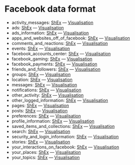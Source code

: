 # Facebook data format

* activity_messages: [ShEx](https://github.com/hestiaAI/data-catalog/blob/main/shex/facebook/activity_messages.shex) — [Visualisation](http://rdfshape.herokuapp.com/schemaInfo?schemaURL=https%3A%2F%2Fraw.githubusercontent.com%2FhestiaAI%2Fdata-catalog%2Fmain%2Fshex%2Ffacebook%2Factivity_messages.shex&schemaFormat=ShExC&schemaEngine=ShEx)
* ads: [ShEx](https://github.com/hestiaAI/data-catalog/blob/main/shex/facebook/ads.shex) — [Visualisation](http://rdfshape.herokuapp.com/schemaInfo?schemaURL=https%3A%2F%2Fraw.githubusercontent.com%2FhestiaAI%2Fdata-catalog%2Fmain%2Fshex%2Ffacebook%2Fads.shex&schemaFormat=ShExC&schemaEngine=ShEx)
* ads_information: [ShEx](https://github.com/hestiaAI/data-catalog/blob/main/shex/facebook/ads_information.shex) — [Visualisation](http://rdfshape.herokuapp.com/schemaInfo?schemaURL=https%3A%2F%2Fraw.githubusercontent.com%2FhestiaAI%2Fdata-catalog%2Fmain%2Fshex%2Ffacebook%2Fads_information.shex&schemaFormat=ShExC&schemaEngine=ShEx)
* apps_and_websites_off_of_facebook: [ShEx](https://github.com/hestiaAI/data-catalog/blob/main/shex/facebook/apps_and_websites_off_of_facebook.shex) — [Visualisation](http://rdfshape.herokuapp.com/schemaInfo?schemaURL=https%3A%2F%2Fraw.githubusercontent.com%2FhestiaAI%2Fdata-catalog%2Fmain%2Fshex%2Ffacebook%2Fapps_and_websites_off_of_facebook.shex&schemaFormat=ShExC&schemaEngine=ShEx)
* comments_and_reactions: [ShEx](https://github.com/hestiaAI/data-catalog/blob/main/shex/facebook/comments_and_reactions.shex) — [Visualisation](http://rdfshape.herokuapp.com/schemaInfo?schemaURL=https%3A%2F%2Fraw.githubusercontent.com%2FhestiaAI%2Fdata-catalog%2Fmain%2Fshex%2Ffacebook%2Fcomments_and_reactions.shex&schemaFormat=ShExC&schemaEngine=ShEx)
* events: [ShEx](https://github.com/hestiaAI/data-catalog/blob/main/shex/facebook/events.shex) — [Visualisation](http://rdfshape.herokuapp.com/schemaInfo?schemaURL=https%3A%2F%2Fraw.githubusercontent.com%2FhestiaAI%2Fdata-catalog%2Fmain%2Fshex%2Ffacebook%2Fevents.shex&schemaFormat=ShExC&schemaEngine=ShEx)
* facebook_accounts_center: [ShEx](https://github.com/hestiaAI/data-catalog/blob/main/shex/facebook/facebook_accounts_center.shex) — [Visualisation](http://rdfshape.herokuapp.com/schemaInfo?schemaURL=https%3A%2F%2Fraw.githubusercontent.com%2FhestiaAI%2Fdata-catalog%2Fmain%2Fshex%2Ffacebook%2Ffacebook_accounts_center.shex&schemaFormat=ShExC&schemaEngine=ShEx)
* facebook_gaming: [ShEx](https://github.com/hestiaAI/data-catalog/blob/main/shex/facebook/facebook_gaming.shex) —  [Visualisation](http://rdfshape.herokuapp.com/schemaInfo?schemaURL=https%3A%2F%2Fraw.githubusercontent.com%2FhestiaAI%2Fdata-catalog%2Fmain%2Fshex%2Ffacebook%2Ffacebook_gaming.shex&schemaFormat=ShExC&schemaEngine=ShEx)
* facebook_payments: [ShEx](https://github.com/hestiaAI/data-catalog/blob/main/shex/facebook/facebook_payments.shex) — [Visualisation](http://rdfshape.herokuapp.com/schemaInfo?schemaURL=https%3A%2F%2Fraw.githubusercontent.com%2FhestiaAI%2Fdata-catalog%2Fmain%2Fshex%2Ffacebook%2Ffacebook_payments.shex&schemaFormat=ShExC&schemaEngine=ShEx)
* friends_and_followers: [ShEx](https://github.com/hestiaAI/data-catalog/blob/main/shex/facebook/friends_and_followers.shex) — [Visualisation](http://rdfshape.herokuapp.com/schemaInfo?schemaURL=https%3A%2F%2Fraw.githubusercontent.com%2FhestiaAI%2Fdata-catalog%2Fmain%2Fshex%2Ffacebook%2Ffriends_and_followers.shex&schemaFormat=ShExC&schemaEngine=ShEx)
* groups: [ShEx](https://github.com/hestiaAI/data-catalog/blob/main/shex/facebook/groups.shex) — [Visualisation](http://rdfshape.herokuapp.com/schemaInfo?schemaURL=https%3A%2F%2Fraw.githubusercontent.com%2FhestiaAI%2Fdata-catalog%2Fmain%2Fshex%2Ffacebook%2Fgroups.shex&schemaFormat=ShExC&schemaEngine=ShEx)
* location: [ShEx](https://github.com/hestiaAI/data-catalog/blob/main/shex/facebook/location.shex) — [Visualisation](http://rdfshape.herokuapp.com/schemaInfo?schemaURL=https%3A%2F%2Fraw.githubusercontent.com%2FhestiaAI%2Fdata-catalog%2Fmain%2Fshex%2Ffacebook%2Flocation.shex&schemaFormat=ShExC&schemaEngine=ShEx)
* messages: [ShEx](https://github.com/hestiaAI/data-catalog/blob/main/shex/facebook/messages.shex) — [Visualisation](http://rdfshape.herokuapp.com/schemaInfo?schemaURL=https%3A%2F%2Fraw.githubusercontent.com%2FhestiaAI%2Fdata-catalog%2Fmain%2Fshex%2Ffacebook%2Fmessages.shex&schemaFormat=ShExC&schemaEngine=ShEx)
* notifications: [ShEx](https://github.com/hestiaAI/data-catalog/blob/main/shex/facebook/notifications.shex) — [Visualisation](http://rdfshape.herokuapp.com/schemaInfo?schemaURL=https%3A%2F%2Fraw.githubusercontent.com%2FhestiaAI%2Fdata-catalog%2Fmain%2Fshex%2Ffacebook%2Fnotifications.shex&schemaFormat=ShExC&schemaEngine=ShEx)
* other_activity: [ShEx](https://github.com/hestiaAI/data-catalog/blob/main/shex/facebook/other_activity.shex) — [Visualisation](http://rdfshape.herokuapp.com/schemaInfo?schemaURL=https%3A%2F%2Fraw.githubusercontent.com%2FhestiaAI%2Fdata-catalog%2Fmain%2Fshex%2Ffacebook%2Fother_activity.shex&schemaFormat=ShExC&schemaEngine=ShEx)
* other_logged_information: [ShEx](https://github.com/hestiaAI/data-catalog/blob/main/shex/facebook/other_logged_information.shex) — [Visualisation](http://rdfshape.herokuapp.com/schemaInfo?schemaURL=https%3A%2F%2Fraw.githubusercontent.com%2FhestiaAI%2Fdata-catalog%2Fmain%2Fshex%2Ffacebook%2Fother_logged_information.shex&schemaFormat=ShExC&schemaEngine=ShEx)
* pages: [ShEx](https://github.com/hestiaAI/data-catalog/blob/main/shex/facebook/pages.shex) — [Visualisation](http://rdfshape.herokuapp.com/schemaInfo?schemaURL=https%3A%2F%2Fraw.githubusercontent.com%2FhestiaAI%2Fdata-catalog%2Fmain%2Fshex%2Ffacebook%2Fpages.shex&schemaFormat=ShExC&schemaEngine=ShEx)
* posts: [ShEx](https://github.com/hestiaAI/data-catalog/blob/main/shex/facebook/posts.json) — [Visualisation](http://rdfshape.herokuapp.com/schemaInfo?schemaURL=https%3A%2F%2Fraw.githubusercontent.com%2FhestiaAI%2Fdata-catalog%2Fmain%2Fshex%2Ffacebook%2Fposts.json&schemaFormat=ShExC&schemaEngine=ShEx)
* preferences: [ShEx](https://github.com/hestiaAI/data-catalog/blob/main/shex/facebook/preferences.shex) — [Visualisation](http://rdfshape.herokuapp.com/schemaInfo?schemaURL=https%3A%2F%2Fraw.githubusercontent.com%2FhestiaAI%2Fdata-catalog%2Fmain%2Fshex%2Ffacebook%2Fpreferences.shex&schemaFormat=ShExC&schemaEngine=ShEx)
* profile_information: [ShEx](https://github.com/hestiaAI/data-catalog/blob/main/shex/facebook/profile_information.shex) — [Visualisation](http://rdfshape.herokuapp.com/schemaInfo?schemaURL=https%3A%2F%2Fraw.githubusercontent.com%2FhestiaAI%2Fdata-catalog%2Fmain%2Fshex%2Ffacebook%2Fprofile_information.shex&schemaFormat=ShExC&schemaEngine=ShEx)
* saved_items_and_collections: [ShEx](https://github.com/hestiaAI/data-catalog/blob/main/shex/facebook/saved_items_and_collections.shex) — [Visualisation](http://rdfshape.herokuapp.com/schemaInfo?schemaURL=https%3A%2F%2Fraw.githubusercontent.com%2FhestiaAI%2Fdata-catalog%2Fmain%2Fshex%2Ffacebook%2Fsaved_items_and_collections.shex&schemaFormat=ShExC&schemaEngine=ShEx)
* search: [ShEx](https://github.com/hestiaAI/data-catalog/blob/main/shex/facebook/search.shex) — [Visualisation](http://rdfshape.herokuapp.com/schemaInfo?schemaURL=https%3A%2F%2Fraw.githubusercontent.com%2FhestiaAI%2Fdata-catalog%2Fmain%2Fshex%2Ffacebook%2Fsearch.shex&schemaFormat=ShExC&schemaEngine=ShEx)
* security_and_login_information: [ShEx](https://github.com/hestiaAI/data-catalog/blob/main/shex/facebook/security_and_login_information.shex) — [Visualisation](http://rdfshape.herokuapp.com/schemaInfo?schemaURL=https%3A%2F%2Fraw.githubusercontent.com%2FhestiaAI%2Fdata-catalog%2Fmain%2Fshex%2Ffacebook%2Fsecurity_and_login_information.shex&schemaFormat=ShExC&schemaEngine=ShEx)
* stories: [ShEx](https://github.com/hestiaAI/data-catalog/blob/main/shex/facebook/stories.shex) — [Visualisation](http://rdfshape.herokuapp.com/schemaInfo?schemaURL=https%3A%2F%2Fraw.githubusercontent.com%2FhestiaAI%2Fdata-catalog%2Fmain%2Fshex%2Ffacebook%2Fstories.shex&schemaFormat=ShExC&schemaEngine=ShEx)
* your_interactions_on_facebook: [ShEx](https://github.com/hestiaAI/data-catalog/blob/main/shex/facebook/your_interactions_on_facebook.shex) — [Visualisation](http://rdfshape.herokuapp.com/schemaInfo?schemaURL=https%3A%2F%2Fraw.githubusercontent.com%2FhestiaAI%2Fdata-catalog%2Fmain%2Fshex%2Ffacebook%2Fyour_interactions_on_facebook.shex&schemaFormat=ShExC&schemaEngine=ShEx)
* your_places: [ShEx](https://github.com/hestiaAI/data-catalog/blob/main/shex/facebook/your_places.shex) — [Visualisation](http://rdfshape.herokuapp.com/schemaInfo?schemaURL=https%3A%2F%2Fraw.githubusercontent.com%2FhestiaAI%2Fdata-catalog%2Fmain%2Fshex%2Ffacebook%2Fyour_places.shex&schemaFormat=ShExC&schemaEngine=ShEx)
* your_topics: [ShEx](https://github.com/hestiaAI/data-catalog/blob/main/shex/facebook/your_topics.shex) — [Visualisation](http://rdfshape.herokuapp.com/schemaInfo?schemaURL=https%3A%2F%2Fraw.githubusercontent.com%2FhestiaAI%2Fdata-catalog%2Fmain%2Fshex%2Ffacebook%2Fyour_topics.shex&schemaFormat=ShExC&schemaEngine=ShEx)

